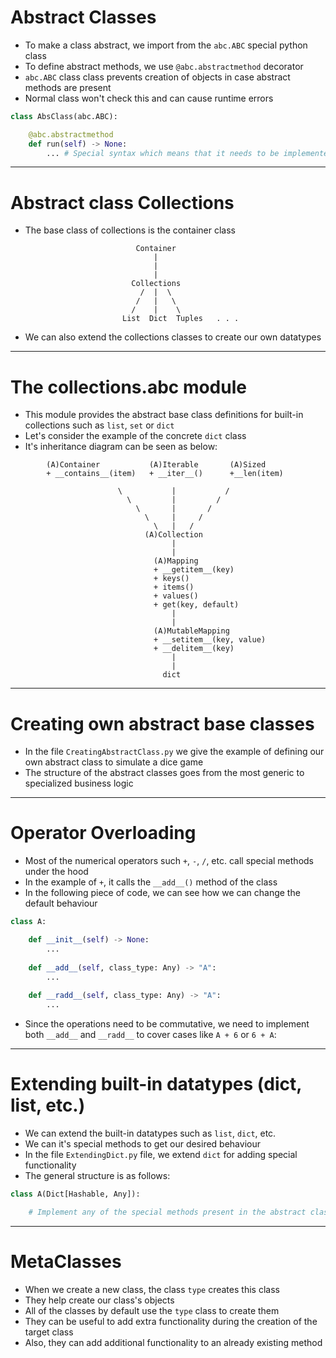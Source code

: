# Abstract Classes
* To make a class abstract, we import from the ```abc.ABC``` special python class
* To define abstract methods, we use ```@abc.abstractmethod``` decorator
* ```abc.ABC``` class class prevents creation of objects in case abstract methods are present
* Normal class won't check this and can cause runtime errors
```python
class AbsClass(abc.ABC):

    @abc.abstractmethod
    def run(self) -> None:
        ... # Special syntax which means that it needs to be implemented
```
---
# Abstract class Collections
* The base class of collections is the container class
```
                            Container
                                |
                                |
                                |
                           Collections
                             /  |  \ 
                            /   |   \
                           /    |    \
                         List  Dict  Tuples   . . . 
```
* We can also extend the collections classes to create our own datatypes
---
# The collections.abc module
* This module provides the abstract base class definitions for built-in collections such as ```list```, ```set``` or ```dict```
* Let's consider the example of the concrete ```dict``` class
* It's inheritance diagram can be seen as below:
```
        (A)Container           (A)Iterable       (A)Sized
        + __contains__(item)   + __iter__()      +__len(item)

                        \           |           /
                          \         |         /
                            \       |       /
                              \     |     /
                                \   |   /
                              (A)Collection
                                    |
                                    |
                                (A)Mapping
                                + __getitem__(key)
                                + keys()
                                + items()
                                + values()
                                + get(key, default)  
                                    |
                                    |
                                (A)MutableMapping
                                + __setitem__(key, value)
                                + __delitem__(key)
                                    |
                                    |
                                  dict
```
---
# Creating own abstract base classes 
* In the file ```CreatingAbstractClass.py``` we give the example of defining our own abstract class to simulate a dice game
* The structure of the abstract classes goes from the most generic to specialized business logic
---
# Operator Overloading
* Most of the numerical operators such `+`, `-`, `/`, etc. call special methods under the hood
* In the example of `+`, it calls the `__add__()` method of the class
* In the following piece of code, we can see how we can change the default behaviour
```python
class A:

    def __init__(self) -> None:
        ...
    
    def __add__(self, class_type: Any) -> "A":
        ...
    
    def __radd__(self, class_type: Any) -> "A":
        ...
```
* Since the operations need to be commutative, we need to implement both `__add__` and `__radd__` to cover cases like `A + 6` or `6 + A`:
---
# Extending built-in datatypes (dict, list, etc.)
* We can extend the built-in datatypes such as `list`, `dict`, etc.
* We can it's special methods to get our desired behaviour
* In the file `ExtendingDict.py` file, we extend `dict` for adding special functionality
* The general structure is as follows:
```python
class A(Dict[Hashable, Any]):

    # Implement any of the special methods present in the abstract classes
```
---
# MetaClasses
* When we create a new class, the class `type` creates this class
* They help create our class's objects
* All of the classes by default use the `type` class to create them
* They can be useful to add extra functionality during the creation of the target class
* Also, they can add additional functionality to an already existing method
